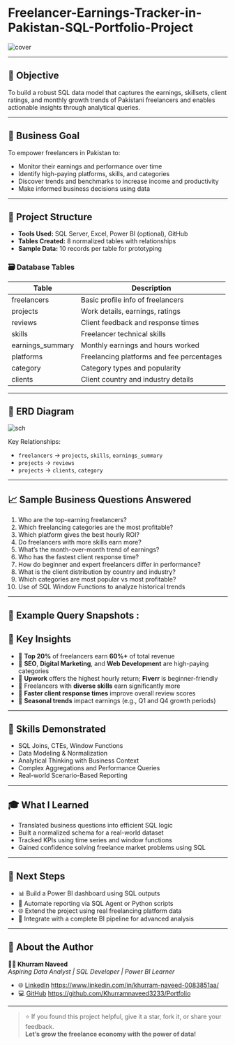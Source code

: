 # Freelancer-Earnings-Tracker-in-Pakistan-SQL-Portfolio-Project

![cover](https://github.com/user-attachments/assets/18f302d1-402d-4614-a5cf-a52a25d5ab6f)

---

## 🎯 Objective

To build a robust SQL data model that captures the earnings, skillsets, client ratings, and monthly growth trends of Pakistani freelancers and enables actionable insights through analytical queries.

---

## 💼 Business Goal

To empower freelancers in Pakistan to:

- Monitor their earnings and performance over time
- Identify high-paying platforms, skills, and categories
- Discover trends and benchmarks to increase income and productivity
- Make informed business decisions using data

---

## 📂 Project Structure

- **Tools Used:** SQL Server, Excel, Power BI (optional), GitHub
- **Tables Created:** 8 normalized tables with relationships
- **Sample Data:** 10 records per table for prototyping

### 🗃️ Database Tables

| Table             | Description                               |
|------------------|-------------------------------------------|
| freelancers       | Basic profile info of freelancers         |
| projects          | Work details, earnings, ratings           |
| reviews           | Client feedback and response times        |
| skills            | Freelancer technical skills               |
| earnings_summary  | Monthly earnings and hours worked         |
| platforms         | Freelancing platforms and fee percentages |
| category          | Category types and popularity             |
| clients           | Client country and industry details       |

---

## 🧩 ERD Diagram

![sch](https://github.com/user-attachments/assets/a4936d12-2577-47fe-b368-4af1eaada125)


Key Relationships:

- `freelancers` → `projects`, `skills`, `earnings_summary`
- `projects` → `reviews`
- `projects` → `clients`, `category`

---

## 📈 Sample Business Questions Answered

1. Who are the top-earning freelancers?
2. Which freelancing categories are the most profitable?
3. Which platform gives the best hourly ROI?
4. Do freelancers with more skills earn more?
5. What’s the month-over-month trend of earnings?
6. Who has the fastest client response time?
7. How do beginner and expert freelancers differ in performance?
8. What is the client distribution by country and industry?
9. Which categories are most popular vs most profitable?
10. Use of SQL Window Functions to analyze historical trends

---

## 🧠 Example Query Snapshots : 

## 📌 Key Insights

- 🔹 **Top 20%** of freelancers earn **60%+** of total revenue  
- 🔹 **SEO**, **Digital Marketing**, and **Web Development** are high-paying categories  
- 🔹 **Upwork** offers the highest hourly return; **Fiverr** is beginner-friendly  
- 🔹 Freelancers with **diverse skills** earn significantly more  
- 🔹 **Faster client response times** improve overall review scores  
- 🔹 **Seasonal trends** impact earnings (e.g., Q1 and Q4 growth periods)

---

## 🧠 Skills Demonstrated

- SQL Joins, CTEs, Window Functions  
- Data Modeling & Normalization  
- Analytical Thinking with Business Context  
- Complex Aggregations and Performance Queries  
- Real-world Scenario-Based Reporting  

---

## 🎓 What I Learned

- Translated business questions into efficient SQL logic  
- Built a normalized schema for a real-world dataset  
- Tracked KPIs using time series and window functions  
- Gained confidence solving freelance market problems using SQL  

---

## 🚀 Next Steps

- 📊 Build a Power BI dashboard using SQL outputs  
- 🔁 Automate reporting via SQL Agent or Python scripts  
- 🌐 Extend the project using real freelancing platform data  
- 🧩 Integrate with a complete BI pipeline for advanced analysis  

---

## 🙌 About the Author

**👨‍💻 Khurram Naveed**  
*Aspiring Data Analyst | SQL Developer | Power BI Learner*

- 🌐 [LinkedIn](#)  https://www.linkedin.com/in/khurram-naveed-0083851aa/
- 💻 [GitHub](#)  https://github.com/Khurramnaveed3233/Portfolio


---

> ⭐ If you found this project helpful, give it a star, fork it, or share your feedback.  
> **Let’s grow the freelance economy with the power of data!**





